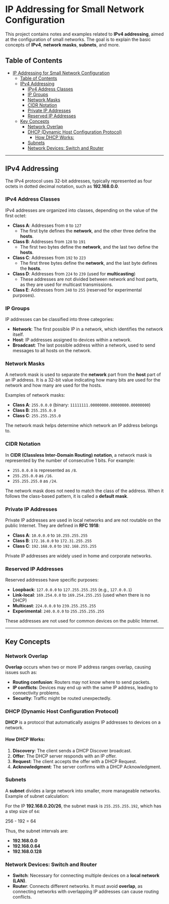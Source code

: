 # IP Addressing for Small Network Configuration

This project contains notes and examples related to **IPv4 addressing**, aimed at the configuration of small networks. The goal is to explain the basic concepts of **IPv4**, **network masks**, **subnets**, and more.

## Table of Contents

- [IP Addressing for Small Network Configuration](#ip-addressing-for-small-network-configuration)
	- [Table of Contents](#table-of-contents)
	- [IPv4 Addressing](#ipv4-addressing)
		- [IPv4 Address Classes](#ipv4-address-classes)
		- [IP Groups](#ip-groups)
		- [Network Masks](#network-masks)
		- [CIDR Notation](#cidr-notation)
		- [Private IP Addresses](#private-ip-addresses)
		- [Reserved IP Addresses](#reserved-ip-addresses)
	- [Key Concepts](#key-concepts)
		- [Network Overlap](#network-overlap)
		- [DHCP (Dynamic Host Configuration Protocol)](#dhcp-dynamic-host-configuration-protocol)
			- [How DHCP Works:](#how-dhcp-works)
		- [Subnets](#subnets)
		- [Network Devices: Switch and Router](#network-devices-switch-and-router)

---

## IPv4 Addressing

The IPv4 protocol uses 32-bit addresses, typically represented as four octets in dotted decimal notation, such as **192.168.0.0**.

### IPv4 Address Classes

IPv4 addresses are organized into classes, depending on the value of the first octet:

- **Class A**: Addresses from `0` to `127`
  - The first byte defines the **network**, and the other three define the **hosts**.
- **Class B**: Addresses from `128` to `191`
  - The first two bytes define the **network**, and the last two define the **hosts**.
- **Class C**: Addresses from `192` to `223`
  - The first three bytes define the **network**, and the last byte defines the **hosts**.
- **Class D**: Addresses from `224` to `239` (used for **multicasting**)
  - These addresses are not divided between network and host parts, as they are used for multicast transmissions.
- **Class E**: Addresses from `240` to `255` (reserved for experimental purposes).

### IP Groups

IP addresses can be classified into three categories:

- **Network**: The first possible IP in a network, which identifies the network itself.
- **Host**: IP addresses assigned to devices within a network.
- **Broadcast**: The last possible address within a network, used to send messages to all hosts on the network.

### Network Masks

A network mask is used to separate the **network** part from the **host** part of an IP address. It is a 32-bit value indicating how many bits are used for the network and how many are used for the hosts.

Examples of network masks:

- **Class A**: `255.0.0.0` (binary: `11111111.00000000.00000000.00000000`)
- **Class B**: `255.255.0.0`
- **Class C**: `255.255.255.0`

The network mask helps determine which network an IP address belongs to.

### CIDR Notation

In **CIDR (Classless Inter-Domain Routing) notation**, a network mask is represented by the number of consecutive 1 bits. For example:

- `255.0.0.0` is represented as `/8`.
- `255.255.0.0` as `/16`.
- `255.255.255.0` as `/24`.

The network mask does not need to match the class of the address. When it follows the class-based pattern, it is called a **default mask**.

### Private IP Addresses

Private IP addresses are used in local networks and are not routable on the public Internet. They are defined in **RFC 1918**:

- **Class A**: `10.0.0.0` to `10.255.255.255`
- **Class B**: `172.16.0.0` to `172.31.255.255`
- **Class C**: `192.168.0.0` to `192.168.255.255`

Private IP addresses are widely used in home and corporate networks.

### Reserved IP Addresses

Reserved addresses have specific purposes:

- **Loopback**: `127.0.0.0` to `127.255.255.255` (e.g., `127.0.0.1`)
- **Link-local**: `169.254.0.0` to `169.254.255.255` (used when there is no DHCP)
- **Multicast**: `224.0.0.0` to `239.255.255.255`
- **Experimental**: `240.0.0.0` to `255.255.255.255`

These addresses are not used for common devices on the public Internet.

---

## Key Concepts

### Network Overlap

**Overlap** occurs when two or more IP address ranges overlap, causing issues such as:

- **Routing confusion**: Routers may not know where to send packets.
- **IP conflicts**: Devices may end up with the same IP address, leading to connectivity problems.
- **Security**: Traffic might be routed unexpectedly.

### DHCP (Dynamic Host Configuration Protocol)

**DHCP** is a protocol that automatically assigns IP addresses to devices on a network.

#### How DHCP Works:

1. **Discovery**: The client sends a DHCP Discover broadcast.
2. **Offer**: The DHCP server responds with an IP offer.
3. **Request**: The client accepts the offer with a DHCP Request.
4. **Acknowledgment**: The server confirms with a DHCP Acknowledgment.

### Subnets

A **subnet** divides a large network into smaller, more manageable networks. Example of subnet calculation:

For the IP **192.168.0.20/26**, the subnet mask is `255.255.255.192`, which has a step size of `64`:

256 - 192 = 64

Thus, the subnet intervals are:

- **192.168.0.0**
- **192.168.0.64**
- **192.168.0.128**

### Network Devices: Switch and Router

- **Switch**: Necessary for connecting multiple devices on a **local network (LAN)**.
- **Router**: Connects different networks. It must avoid **overlap**, as connecting networks with overlapping IP addresses can cause routing conflicts.
